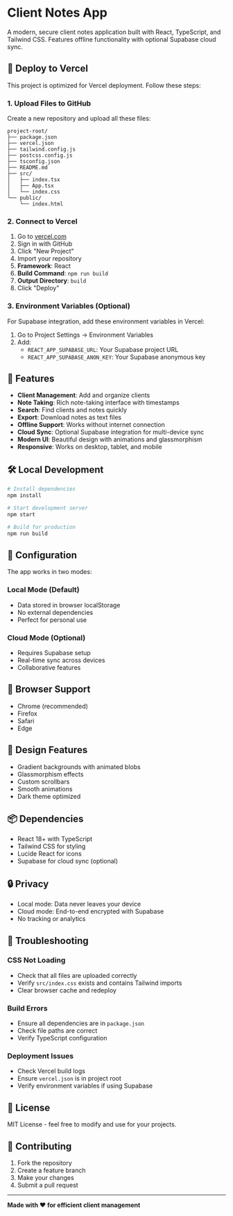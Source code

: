 # Client Notes App

A modern, secure client notes application built with React, TypeScript, and Tailwind CSS. Features offline functionality with optional Supabase cloud sync.

## 🚀 Deploy to Vercel

This project is optimized for Vercel deployment. Follow these steps:

### 1. Upload Files to GitHub

Create a new repository and upload all these files:

```
project-root/
├── package.json
├── vercel.json
├── tailwind.config.js
├── postcss.config.js
├── tsconfig.json
├── README.md
├── src/
│   ├── index.tsx
│   ├── App.tsx
│   └── index.css
└── public/
    └── index.html
```

### 2. Connect to Vercel

1. Go to [vercel.com](https://vercel.com)
2. Sign in with GitHub
3. Click "New Project"
4. Import your repository
5. **Framework**: React
6. **Build Command**: `npm run build`
7. **Output Directory**: `build`
8. Click "Deploy"

### 3. Environment Variables (Optional)

For Supabase integration, add these environment variables in Vercel:

1. Go to Project Settings → Environment Variables
2. Add:
   - `REACT_APP_SUPABASE_URL`: Your Supabase project URL
   - `REACT_APP_SUPABASE_ANON_KEY`: Your Supabase anonymous key

## 🎯 Features

- **Client Management**: Add and organize clients
- **Note Taking**: Rich note-taking interface with timestamps
- **Search**: Find clients and notes quickly
- **Export**: Download notes as text files
- **Offline Support**: Works without internet connection
- **Cloud Sync**: Optional Supabase integration for multi-device sync
- **Modern UI**: Beautiful design with animations and glassmorphism
- **Responsive**: Works on desktop, tablet, and mobile

## 🛠️ Local Development

```bash
# Install dependencies
npm install

# Start development server
npm start

# Build for production
npm run build
```

## 🔧 Configuration

The app works in two modes:

### Local Mode (Default)
- Data stored in browser localStorage
- No external dependencies
- Perfect for personal use

### Cloud Mode (Optional)
- Requires Supabase setup
- Real-time sync across devices
- Collaborative features

## 📱 Browser Support

- Chrome (recommended)
- Firefox
- Safari
- Edge

## 🎨 Design Features

- Gradient backgrounds with animated blobs
- Glassmorphism effects
- Custom scrollbars
- Smooth animations
- Dark theme optimized

## 📦 Dependencies

- React 18+ with TypeScript
- Tailwind CSS for styling
- Lucide React for icons
- Supabase for cloud sync (optional)

## 🔒 Privacy

- Local mode: Data never leaves your device
- Cloud mode: End-to-end encrypted with Supabase
- No tracking or analytics

## 🚨 Troubleshooting

### CSS Not Loading
- Check that all files are uploaded correctly
- Verify `src/index.css` exists and contains Tailwind imports
- Clear browser cache and redeploy

### Build Errors
- Ensure all dependencies are in `package.json`
- Check file paths are correct
- Verify TypeScript configuration

### Deployment Issues
- Check Vercel build logs
- Ensure `vercel.json` is in project root
- Verify environment variables if using Supabase

## 📄 License

MIT License - feel free to modify and use for your projects.

## 🤝 Contributing

1. Fork the repository
2. Create a feature branch
3. Make your changes
4. Submit a pull request

---

**Made with ❤️ for efficient client management**